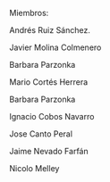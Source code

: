Miembros:


Andrés Ruiz Sánchez.

Javier Molina Colmenero

Barbara Parzonka

Mario Cortés Herrera

Barbara Parzonka

Ignacio Cobos Navarro

Jose Canto Peral

Jaime Nevado Farfán

Nicolo Melley